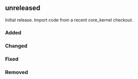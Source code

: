 ## unreleased

Initial release. Import code from a recent core_kernel checkout.

### Added
### Changed
### Fixed
### Removed

